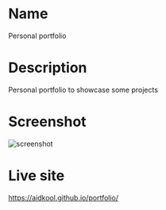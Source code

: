 # Name

Personal portfolio

# Description

Personal portfolio to showcase some projects

# Screenshot

![screenshot](https://user-images.githubusercontent.com/73796715/139425562-2b24510b-588d-40a6-97c3-6a23b98eb952.png)

# Live site

https://aidkool.github.io/portfolio/
